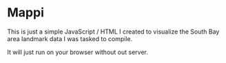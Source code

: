 Mappi
=====

This is just a simple JavaScript / HTML I created to visualize
the South Bay area landmark data I was tasked to compile.

It will just run on your browser without out server.